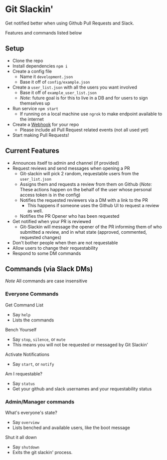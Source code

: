 # Git Slackin'

Get notified better when using Github Pull Requests and Slack.

Features and commands listed below

## Setup

* Clone the repo
* Install dependencies `npm i`
* Create a config file
  * Name it `development.json`
  * Base it off of `config/example.json`
* Create a `user_list.json` with all the users you want involved
  * Base it off of `example_user_list.json`
  * _Note:_ future goal is for this to live in a DB and for users to sign themselves up
* Run service `npm start`
  * If running on a local machine use `ngrok` to make endpoint available to the internet
* Create a [Webhook](https://developer.github.com/webhooks/creating/) for your repo
  * Please include all Pull Request related events (not all used yet)
* Start making Pull Requests!

## Current Features

* Announces itself to admin and channel (if provided)
* Request reviews and send messages when opening a PR
  * Git-slackin will pick 2 random, requestable users from the `user_list.json`
  * Assigns them and requests a review from them on Github (_Note:_ These actions happen on the behalf of the user whose personal access token is in the config)
  * Notifies the requested reviewers via a DM with a link to the PR
    * This happens if someone uses the Github UI to request a review as well.
  * Notifies the PR Opener who has been requested
* Get notified when your PR is reviewed
  * Git-Slackin will message the opener of the PR informing them of who submitted a review, and in what state (approved, commented, requested changes)
* Don't bother people when then are not requestable
* Allow users to change their requestability
* Respond to some DM commands

## Commands (via Slack DMs)

_Note_ All commands are case insensitive

### Everyone Commands

Get Command List

* Say `help`
* Lists the commands

Bench Yourself

* Say `stop`, `silence`, or `mute`
* This means you will not be requested or messaged by Git Slackin'

Activate Notifications

* Say `start`, or `notify`

Am I requestable?

* Say `status`
* Get your github and slack usernames and your requestability status

### Admin/Manager commands

What's everyone's state?

* Say `overview`
* Lists benched and available users, like the boot message

Shut it all down

* Say `shutdown`
* Exits the git slackin' process.

